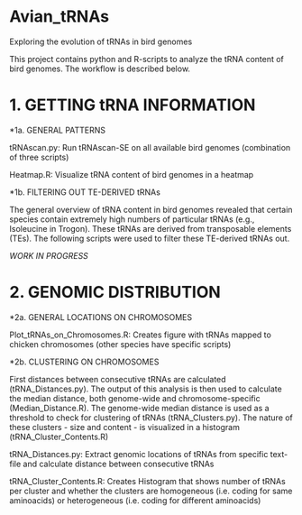 # Avian_tRNAs
Exploring the evolution of tRNAs in bird genomes

This project contains python and R-scripts to analyze the tRNA content of bird genomes. The workflow is described below.

# 1. GETTING tRNA INFORMATION

*1a. GENERAL PATTERNS

tRNAscan.py: Run tRNAscan-SE on all available bird genomes (combination of three scripts)

Heatmap.R: Visualize tRNA content of bird genomes in a heatmap

*1b. FILTERING OUT TE-DERIVED tRNAs

The general overview of tRNA content in bird genomes revealed that certain species contain extremely high numbers of particular tRNAs (e.g., Isoleucine in Trogon). These tRNAs are derived from transposable elements (TEs). The following scripts were used to filter these TE-derived tRNAs out.

*WORK IN PROGRESS*

# 2. GENOMIC DISTRIBUTION

*2a. GENERAL LOCATIONS ON CHROMOSOMES

Plot_tRNAs_on_Chromosomes.R: Creates figure with tRNAs mapped to chicken chromosomes (other species have specific scripts)

*2b. CLUSTERING ON CHROMOSOMES

First distances between consecutive tRNAs are calculated (tRNA_Distances.py). The output of this analysis is then used to calculate the median distance, both genome-wide and chromosome-specific (Median_Distance.R). The genome-wide median distance is used as a threshold to check for clustering of tRNAs (tRNA_Clusters.py). The nature of these clusters - size and content - is visualized in a histogram (tRNA_Cluster_Contents.R)

tRNA_Distances.py: Extract genomic locations of tRNAs from specific text-file and calculate distance between consecutive tRNAs

tRNA_Cluster_Contents.R: Creates Histogram that shows number of tRNAs per cluster and whether the clusters are homogeneous (i.e. coding for same aminoacids) or heterogeneous (i.e. coding for different aminoacids)
